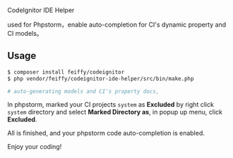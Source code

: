 CodeIgnitor IDE Helper

used for Phpstorm，enable auto-completion for CI's dynamic property and CI models。

## Usage

``` sh
$ composer install feiffy/codeignitor
$ php vendor/feiffy/codeignitor-ide-helper/src/bin/make.php

# auto-generating models and CI's property docs, 
```

In phpstorm, marked your CI projects `system` as **Excluded** by right click `system` directory and select **Marked Directory as**, in popup up menu, click **Excluded**.

All is finished, and your phpstorm code auto-completion is enabled.

Enjoy your coding!